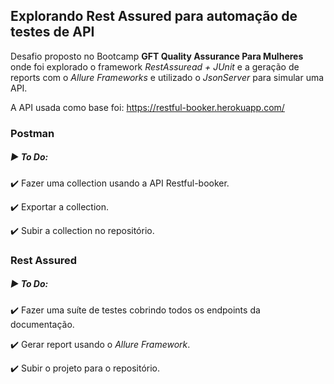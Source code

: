 ## Explorando Rest Assured para automação de testes de API

Desafio proposto no Bootcamp **GFT Quality Assurance Para Mulheres** onde foi explorado o framework *RestAssuread + JUnit* e a geração de reports com o *Allure Frameworks* e  utilizado o *JsonServer* para simular uma API.

A API usada como base foi: https://restful-booker.herokuapp.com/

### Postman

##### :arrow_forward: To Do:

:heavy_check_mark: Fazer uma collection usando a API Restful-booker.

:heavy_check_mark: Exportar a collection.

:heavy_check_mark: Subir a collection no repositório.

### Rest Assured

##### :arrow_forward: To Do:

:heavy_check_mark: Fazer uma suíte de testes cobrindo todos os endpoints da documentação.

:heavy_check_mark: Gerar report usando o *Allure Framework*.

:heavy_check_mark: Subir o projeto para o repositório.







##### 

